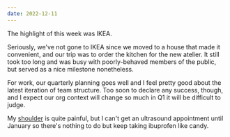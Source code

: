 ```yaml
---
date: 2022-12-11
---
```


The highlight of this week was IKEA.

Seriously, we've not gone to IKEA since we moved to a house that made it convenient, and our trip was to order the kitchen for the new atelier. It still took too long and was busy with poorly-behaved members of the public, but served as a nice milestone nonetheless.

For work, our quarterly planning goes well and I feel pretty good about the latest iteration of team structure. Too soon to declare any success, though, and I expect our org context will change so much in Q1 it will be difficult to judge.

My [shoulder](https://en.wikipedia.org/wiki/Adhesive_capsulitis_of_the_shoulder) is quite painful, but I can't get an ultrasound appointment until January so there's nothing to do but keep taking ibuprofen like candy.
